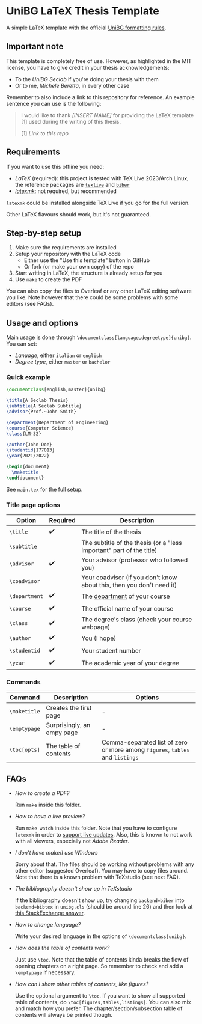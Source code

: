 # UniBG LaTeX Thesis Template

A simple LaTeX template with the official [UniBG formatting rules](https://www.unibg.it/studiare/frequentare/laurearsi/frontespizi).

## Important note

This template is completely free of use.
However, as highlighted in the MIT license, you have to give credit in your thesis
acknowledgements:
- To the *UniBG Seclab* if you're doing your thesis with them
- Or to me, *Michele Beretta*, in every other case

Remember to also include a link to this repository for reference.
An example sentence you can use is the following:

> I would like to thank *[INSERT NAME]* for providing the LaTeX template [1] used
> during the writing of this thesis.
>
> [1] *Link to this repo*

## Requirements

If you want to use this offline you need:

- *LaTeX* (required): this project is tested with TeX Live 2023/Arch Linux, the reference
  packages are [`texlive`](https://archlinux.org/groups/x86_64/texlive/) and
  [`biber`](https://archlinux.org/packages/community/any/biber/)
- [*latexmk*](https://miktex.org/packages/latexmk): not required, but recommended

`latexmk` could be installed alongside TeX Live if you go for the full version.

Other LaTeX flavours should work, but it's not guaranteed.

## Step-by-step setup

1. Make sure the requirements are installed
2. Setup your repository with the LaTeX code
   - Either use the "Use this template" button in GitHub
   - Or fork (or make your own copy) of the repo
3. Start writing in LaTeX, the structure is already setup for you
4. Use `make` to create the PDF

You can also copy the files to Overleaf or any other LaTeX editing software you
like. Note however that there could be some problems with some editors (see FAQs).

## Usage and options

Main usage is done through `\documentclass[language,degreetype]{unibg}`. You can set:
- *Lanuage*, either `italian` or `english`
- *Degree type*, either `master` or `bachelor`

### Quick example

```latex
\documentclass[english,master]{unibg}

\title{A Seclab Thesis}
\subtitle{A Seclab Subtitle}
\advisor{Prof.~John Smith}

\department{Department of Engineering}
\course{Computer Science}
\class{LM-32}

\author{John Doe}
\studentid{177013}
\year{2021/2022}

\begin{document}
  \maketitle
\end{document}
```

See `main.tex` for the full setup.

### Title page options

| Option        | Required | Description                                                                              |
| ------------- | -------- | ---------------------------------------------------------------------------------------- |
| `\title`      | ✔️        | The title of the thesis                                                                  |
| `\subtitle`   |          | The subtitle of the thesis (or a "less important" part of the title)                     |
| `\advisor`    | ✔️        | Your advisor (professor who followed you)                                                |
| `\coadvisor`  |          | Your coadvisor (if you don't know about this, then you don't need it)                    |
| `\department` | ✔️        | The [department](https://www.unibg.it/ateneo/organizzazione/dipartimenti) of your course |
| `\course`     | ✔️        | The official name of your course                                                         |
| `\class`      | ✔️        | The degree's class (check your course webpage)                                           |
| `\author`     | ✔️        | You (I hope)                                                                             |
| `\studentid`  | ✔️        | Your student number                                                                      |
| `\year`       | ✔️        | The academic year of your degree                                                         |

### Commands

| Command      | Description                | Options                                                                       |
| ------------ | -------------------------- | ----------------------------------------------------------------------------- |
| `\maketitle` | Creates the first page     | -                                                                             |
| `\emptypage` | Surprisingly, an empy page | -                                                                             |
| `\toc[opts]` | The table of contents      | Comma-separated list of zero or more among `figures`, `tables` and `listings` |

## FAQs

- *How to create a PDF?*

  Run `make` inside this folder.

- *How to have a live preview?*

  Run `make watch` inside this folder.
  Note that you have to configure `latexmk` in order to [support live updates](https://mg.readthedocs.io/latexmk.html#configuration-files).
  Also, this is known to not work with all viewers, especially not *Adobe Reader*.

- *I don't have make*/*I use Windows*

  Sorry about that. The files should be working without problems with any
  other editor (suggested Overleaf). You may have to copy files around. Note that
  there is a known problem with TeXstudio (see next FAQ).

- *The bibliography doesn't show up in TeXstudio*

  If the bibliography doesn't show up, try changing `backend=biber` into
  `backend=bibtex` in `unibg.cls` (should be around line 26) and then look at
  [this StackExchange answer](https://tex.stackexchange.com/questions/135102/biblatex-doesnt-show-bibliography-when-compiling).

- *How to change language?*

  Write your desired language in the options of `\documentclass{unibg}`.

- *How does the table of contents work?*

  Just use `\toc`. Note that the table of contents kinda breaks the flow of opening chapters on a right page.
  So remember to check and add a `\emptypage` if necessary.

- *How can I show other tables of contents, like figures?*

  Use the optional argument to `\toc`. If you want to show all supported table of contents,
  do `\toc[figures,tables,listings]`. You can also mix and match how you prefer.
  The chapter/section/subsection table of contents will always be printed though.
